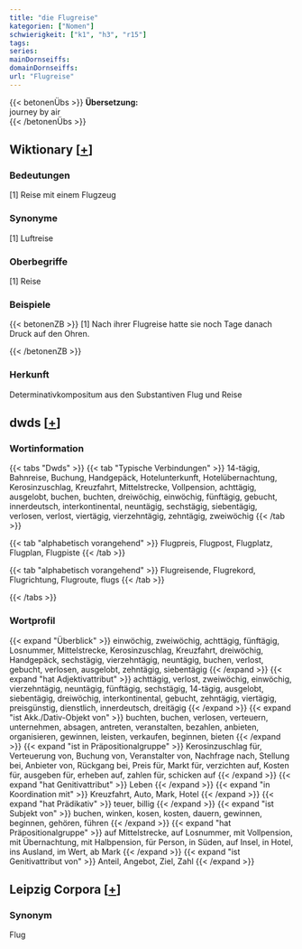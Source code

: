 ```yaml
---
title: "die Flugreise"
kategorien: ["Nomen"]
schwierigkeit: ["k1", "h3", "r15"]
tags:
series:
mainDornseiffs:
domainDornseiffs:
url: "Flugreise"
---
```


{{< betonenÜbs >}}
**Übersetzung:**  
journey by air  
{{< /betonenÜbs >}}

## Wiktionary [[+](https://de.wiktionary.org/wiki/Flugreise)]

### Bedeutungen
[1] Reise mit einem Flugzeug  

### Synonyme
[1] Luftreise  

### Oberbegriffe
[1] Reise  

### Beispiele
{{< betonenZB >}}
[1] Nach ihrer Flugreise hatte sie noch Tage danach Druck auf den Ohren.  

{{< /betonenZB >}}
### Herkunft
Determinativkompositum aus den Substantiven Flug und Reise  



## dwds [[+](https://www.dwds.de/wb/Flugreise)]

### Wortinformation
{{< tabs "Dwds" >}}
{{< tab "Typische Verbindungen" >}}
14-tägig, Bahnreise, Buchung, Handgepäck, Hotelunterkunft, Hotelübernachtung, Kerosinzuschlag, Kreuzfahrt, Mittelstrecke, Vollpension, achttägig, ausgelobt, buchen, buchten, dreiwöchig, einwöchig, fünftägig, gebucht, innerdeutsch, interkontinental, neuntägig, sechstägig, siebentägig, verlosen, verlost, viertägig, vierzehntägig, zehntägig, zweiwöchig
{{< /tab >}}

{{< tab "alphabetisch vorangehend" >}}
Flugpreis, Flugpost, Flugplatz, Flugplan, Flugpiste
{{< /tab >}}

{{< tab "alphabetisch vorangehend" >}}
Flugreisende, Flugrekord, Flugrichtung, Flugroute, flugs
{{< /tab >}}

{{< /tabs >}}

### Wortprofil
{{< expand "Überblick" >}} einwöchig, zweiwöchig, achttägig, fünftägig, Losnummer, Mittelstrecke, Kerosinzuschlag, Kreuzfahrt, dreiwöchig, Handgepäck, sechstägig, vierzehntägig, neuntägig, buchen, verlost, gebucht, verlosen, ausgelobt, zehntägig, siebentägig {{< /expand >}}
{{< expand "hat Adjektivattribut" >}} achttägig, verlost, zweiwöchig, einwöchig, vierzehntägig, neuntägig, fünftägig, sechstägig, 14-tägig, ausgelobt, siebentägig, dreiwöchig, interkontinental, gebucht, zehntägig, viertägig, preisgünstig, dienstlich, innerdeutsch, dreitägig {{< /expand >}}
{{< expand "ist Akk./Dativ-Objekt von" >}} buchten, buchen, verlosen, verteuern, unternehmen, absagen, antreten, veranstalten, bezahlen, anbieten, organisieren, gewinnen, leisten, verkaufen, beginnen, bieten {{< /expand >}}
{{< expand "ist in Präpositionalgruppe" >}} Kerosinzuschlag für, Verteuerung von, Buchung von, Veranstalter von, Nachfrage nach, Stellung bei, Anbieter von, Rückgang bei, Preis für, Markt für, verzichten auf, Kosten für, ausgeben für, erheben auf, zahlen für, schicken auf {{< /expand >}}
{{< expand "hat Genitivattribut" >}} Leben {{< /expand >}}
{{< expand "in Koordination mit" >}} Kreuzfahrt, Auto, Mark, Hotel {{< /expand >}}
{{< expand "hat Prädikativ" >}} teuer, billig {{< /expand >}}
{{< expand "ist Subjekt von" >}} buchen, winken, kosen, kosten, dauern, gewinnen, beginnen, gehören, führen {{< /expand >}}
{{< expand "hat Präpositionalgruppe" >}} auf Mittelstrecke, auf Losnummer, mit Vollpension, mit Übernachtung, mit Halbpension, für Person, in Süden, auf Insel, in Hotel, ins Ausland, im Wert, ab Mark {{< /expand >}}
{{< expand "ist Genitivattribut von" >}} Anteil, Angebot, Ziel, Zahl {{< /expand >}}

## Leipzig Corpora [[+](https://corpora.uni-leipzig.de/en/res?word=Flugreise&corpusId=deu_newscrawl-public_2018)]


### Synonym
Flug

